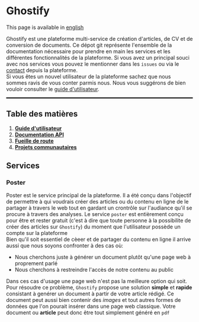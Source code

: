 # Ghostify

This page is available in [english](./en/en.md)  

Ghostify est une plateforme multi-service de création d'articles, de CV et de conversion de documents. Ce dépot git représente l'ensemble de la documentation nécessaire pour prendre en main les services et les différentes fonctionnalités de la plateforme. Si vous avez un principal souci avec nos services vous pouvez le mentionner dans les `issues` ou via le [contact](https://ghostify.site/contact/) depuis la plateforme.  
Si vous êtes un nouvel utilisateur de la plateforme sachez que nous sommes ravis de vous conter parmis nous. Nous vous suggérons de bien vouloir consulter le [guide d'utilisateur](./doc/guide.md).  

<hr style="height:3px; color:rgb(249 115 22 / 1);"
 >

## Table des matières

1. **[Guide d'utilisateur](./doc/guide.md)**
2. **[Documentation API](./doc/api.md)**
3. **[Fueille de route](./doc/roadmap.md)**
4. **[Projets communautaires](./doc/project.md)**

## Services

### Poster

Poster est le service principal de la plateforme. Il a été conçu dans l'objectif de permettre à qui voudrais créer des articles ou du contenu en ligne de le partager à travers le web tout en gardant un crontrôle sur l'audiance qu'il se procure à travers des analyses. Le service `poster` est entièrement conçu pour être et rester gratuit (c'est à dire que toute personne à la possibilite de créer des articles sur `Ghostify`) du moment que l'utilisateur possède un compte sur la plateforme  
Bien qu'il soit essentiel de cèeer et de partager du contenu en ligne il arrive aussi que nous soyons confronter à des cas où:  

- Nous cherchons juste à générer un document plutôt qu'une page web à proprement parlé
- Nous cherchons à restreindre l'accès de notre contenu au public

Dans ces cas d'usage une page web n'est pas la meilleure option qui soit. Pour résoudre ce problème, `Ghostify` propose une solution **simple** et **rapide** consistant à genérer un document à partir de votre article rédigé. Ce document peut aussi bien contenir des *images* et tout autres formes de données que l'on pourait insérer dans une page web classique. Votre document ou **article** peut donc être tout simplement généré en `pdf`